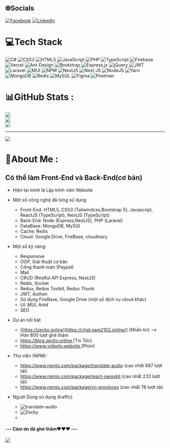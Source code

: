 
## 🌐Socials
[![Facebook](https://img.shields.io/badge/Facebook-%231877F2.svg?logo=Facebook&logoColor=white)](https://facebook.com/namhoai2102) [![LinkedIn](https://img.shields.io/badge/LinkedIn-%230077B5.svg?logo=linkedin&logoColor=white)](https://linkedin.com/in/nam-phạm-hoài-830457269) 

# 💻Tech Stack
![C#](https://img.shields.io/badge/c%23-%23239120.svg?style=for-the-badge&logo=c-sharp&logoColor=white) ![CSS3](https://img.shields.io/badge/css3-%231572B6.svg?style=for-the-badge&logo=css3&logoColor=white) ![HTML5](https://img.shields.io/badge/html5-%23E34F26.svg?style=for-the-badge&logo=html5&logoColor=white) ![JavaScript](https://img.shields.io/badge/javascript-%23323330.svg?style=for-the-badge&logo=javascript&logoColor=%23F7DF1E) ![PHP](https://img.shields.io/badge/php-%23777BB4.svg?style=for-the-badge&logo=php&logoColor=white) ![TypeScript](https://img.shields.io/badge/typescript-%23007ACC.svg?style=for-the-badge&logo=typescript&logoColor=white) ![Firebase](https://img.shields.io/badge/firebase-%23039BE5.svg?style=for-the-badge&logo=firebase) ![Vercel](https://img.shields.io/badge/vercel-%23000000.svg?style=for-the-badge&logo=vercel&logoColor=white) ![Ant-Design](https://img.shields.io/badge/-AntDesign-%230170FE?style=for-the-badge&logo=ant-design&logoColor=white) ![Bootstrap](https://img.shields.io/badge/bootstrap-%23563D7C.svg?style=for-the-badge&logo=bootstrap&logoColor=white) ![Express.js](https://img.shields.io/badge/express.js-%23404d59.svg?style=for-the-badge&logo=express&logoColor=%2361DAFB) ![jQuery](https://img.shields.io/badge/jquery-%230769AD.svg?style=for-the-badge&logo=jquery&logoColor=white) ![JWT](https://img.shields.io/badge/JWT-black?style=for-the-badge&logo=JSON%20web%20tokens) ![Laravel](https://img.shields.io/badge/laravel-%23FF2D20.svg?style=for-the-badge&logo=laravel&logoColor=white) ![MUI](https://img.shields.io/badge/MUI-%230081CB.svg?style=for-the-badge&logo=material-ui&logoColor=white) ![NPM](https://img.shields.io/badge/NPM-%23000000.svg?style=for-the-badge&logo=npm&logoColor=white) ![NestJS](https://img.shields.io/badge/nestjs-%23E0234E.svg?style=for-the-badge&logo=nestjs&logoColor=white) ![Next JS](https://img.shields.io/badge/Next-black?style=for-the-badge&logo=next.js&logoColor=white) ![NodeJS](https://img.shields.io/badge/node.js-6DA55F?style=for-the-badge&logo=node.js&logoColor=white) ![Yarn](https://img.shields.io/badge/yarn-%232C8EBB.svg?style=for-the-badge&logo=yarn&logoColor=white) ![MongoDB](https://img.shields.io/badge/MongoDB-%234ea94b.svg?style=for-the-badge&logo=mongodb&logoColor=white) ![Redis](https://img.shields.io/badge/redis-%23DD0031.svg?style=for-the-badge&logo=redis&logoColor=white) ![MySQL](https://img.shields.io/badge/mysql-%2300f.svg?style=for-the-badge&logo=mysql&logoColor=white) 	![Figma](https://img.shields.io/badge/figma-%23F24E1E.svg?style=for-the-badge&logo=figma&logoColor=white) ![Postman](https://img.shields.io/badge/Postman-FF6C37?style=for-the-badge&logo=postman&logoColor=white)
# 📊GitHub Stats :
![](https://github-readme-stats.vercel.app/api?username=namph2102&theme=radical&hide_border=false&include_all_commits=false&count_private=false)<br/>
![](https://github-readme-streak-stats.herokuapp.com/?user=namph2102&theme=radical&hide_border=false)<br/>
![](https://github-readme-stats.vercel.app/api/top-langs/?username=namph2102&theme=radical&hide_border=false&include_all_commits=false&count_private=false&layout=compact)

---
[![](https://visitcount.itsvg.in/api?id=namph2102&icon=0&color=0)](https://visitcount.itsvg.in)

# 💫About Me :
## Có thể làm Front-End và Back-End(cơ bản)
* Hiện tại mình là Lập trình viên Website
  
* Một số công nghệ đã từng sử dụng
  * Front-End: HTML5, CSS3 (Tailwindcss,Bootstrap 5), Javascript, ReactJS (TypeScript), NextJS (TypeScript)
  * Back-End: Node (Express,NestJS), PHP (Laravel)
  * DataBase: MongoDB, MySQl
  * Cache: Redis
  * Cloud: Google Drive, FireBase, cloudinary
    
* Một số kỹ năng:
   * Responsive
   * OOP, Giải thuật cơ bản
   * Cổng thanh toán (Paypal)
   * Mail 
   * CRUD (Restful API Express, NestJS)
   * Redis, Socket
   * Redux, Redux Toolkit, Redux Thunk
   * JWT, Authen
   * Sử dụng FireBase, Google Drive (một số dịch vụ cloud khác)
   * UI: MUI, Antd
   * SEO
     
* Dự án nổi bật
  * [https://zecky.online](https://chat.nam2102.online/)  (Nhắn tin) --> Hơn 800 lượt ghé thăm
  * [https://blog.zecky.online ](https://blog.namph2102.online/) (Tin Tức)
  * [https://www.videotv.website ](https://video.nam2102.online/) (Phim)

* Thư viện (NPM):
   * https://www.npmjs.com/package/translate-audio (cao nhất 687 lượt tải)
   * https://www.npmjs.com/package/react-swisskit (cao nhất 232 lượt tải)
   * https://www.npmjs.com/package/vn-provinces (cao nhất 76 lượt tải)

* Người Dùng sử dụng (traffic)
   * ![translate-audio](https://i.imgur.com/fSnryYs.png)
   * ![Zecky](https://i.imgur.com/jC0ki7c.png)
   * 
#### --- Cảm ơn đã ghé thăm❤️❤️❤️ ---
[![](https://visitcount.itsvg.in/api?id=namph2102&icon=0&color=0)](https://visitcount.itsvg.in)
